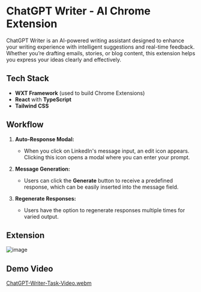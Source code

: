 # ChatGPT Writer - AI Chrome Extension

ChatGPT Writer is an AI-powered writing assistant designed to enhance your writing experience with intelligent suggestions and real-time feedback. Whether you’re drafting emails, stories, or blog content, this extension helps you express your ideas clearly and effectively.

## Tech Stack
- **WXT Framework** (used to build Chrome Extensions)
- **React** with **TypeScript**
- **Tailwind CSS**

## Workflow
1. **Auto-Response Modal:**  
   - When you click on LinkedIn's message input, an edit icon appears. Clicking this icon opens a modal where you can enter your prompt.

2. **Message Generation:**  
   - Users can click the **Generate** button to receive a predefined response, which can be easily inserted into the message field.

3. **Regenerate Responses:**  
   - Users have the option to regenerate responses multiple times for varied output.

## Extension 
![image](https://github.com/user-attachments/assets/78451aee-750b-4c69-91fa-186b4591f77f)

## Demo Video
[ChatGPT-Writer-Task-Video.webm](https://github.com/user-attachments/assets/06a29e3d-5bd7-45e2-b1e9-9949c9f59c97)

